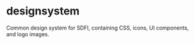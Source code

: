 # designsystem

Common design system for SDFI, containing CSS, icons, UI components, and logo images.
